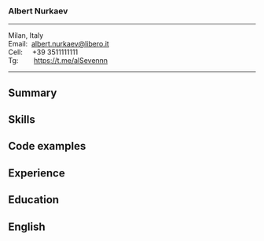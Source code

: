 ### Albert Nurkaev  

---
Milan, Italy  
Email:&nbsp;&nbsp;albert.nurkaev@libero.it  
Cell:&nbsp;&nbsp;&nbsp;&nbsp;&nbsp;+39 3511111111  
Tg:&nbsp;&nbsp;&nbsp;&nbsp;&nbsp;&nbsp;&nbsp;&nbsp;https://t.me/alSevennn  

---

## Summary

## Skills

## Code examples

## Experience

## Education

## English

